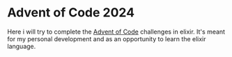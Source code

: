 # Advent of Code 2024
Here i will try to complete the [Advent of Code](https://adventofcode.com/2024/) challenges in elixir. 
It's meant for my personal development and as an opportunity to learn the elixir language.
